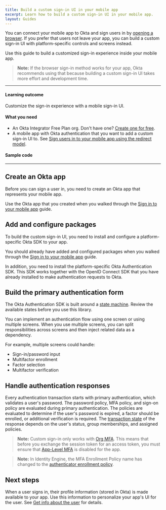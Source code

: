 ```yaml
---
title: Build a custom sign-in UI in your mobile app
excerpt: Learn how to build a custom sign-in UI in your mobile app.
layout: Guides
---
```


<ClassicDocOieVersionNotAvailable />

You can connect your mobile app to Okta and sign users in by [opening a browser](/docs/guides/sign-into-mobile-app-redirect/). If you prefer that users not leave your app, you can build a custom sign-in UI with platform-specific controls and screens instead.

Use this guide to build a customized sign-in experience inside your mobile app.

<EmbeddedBrowserWarning />

> **Note:** If the browser sign-in method works for your app, Okta recommends using that because building a custom sign-in UI takes more effort and development time.

---

#### Learning outcome

Customize the sign-in experience with a mobile sign-in UI.

#### What you need

* An Okta Integrator Free Plan org. Don't have one? [Create one for free](https://developer.okta.com/signup).
* A mobile app with Okta authentication that you want to add a custom sign-in UI to. See [Sign users in to your mobile app using the redirect model](/docs/guides/sign-into-mobile-app-redirect/).

#### Sample code

<StackSelector snippet="samplecode" noSelector/>

---

## Create an Okta app

Before you can sign a user in, you need to create an Okta app that represents your mobile app.

Use the Okta app that you created when you walked through the [Sign in to your mobile app](/docs/guides/sign-into-mobile-app/-/main/#create-an-okta-integration-for-your-app) guide.

## Add and configure packages

To build the custom sign-in UI, you need to install and configure a platform-specific Okta SDK to your app.

You should already have added and configured packages when you walked through the [Sign in to your mobile app](/docs/guides/sign-into-mobile-app/-/main/#add-packages) guide.

In addition, you need to install the platform-specific Okta Authentication SDK. This SDK works together with the OpenID Connect SDK that you have already installed to make authentication requests to Okta.

<StackSelector snippet="installoktaauthsdk" noSelector/>

## Build the primary authentication form

The Okta Authentication SDK is built around a [state machine](/docs/reference/api/authn/#transaction-state). Review the available states before you use this library.

You can implement an authentication flow using one screen or using multiple screens. When you use multiple screens, you can split responsibilities across screens and then inject related data as a dependency.

For example, multiple screens could handle:

* Sign-in/password input
* Multifactor enrollment
* Factor selection
* Multifactor verification

<StackSelector snippet="primaryauth" noSelector/>

## Handle authentication responses

Every authentication transaction starts with primary authentication, which validates a user's password. The password policy, MFA policy, and sign-on policy are evaluated during primary authentication. The policies are evaluated to determine if the user's password is expired, a factor should be enrolled, or additional verification is required. The [transaction state](/docs/api/resources/authn/#transaction-state) of the response depends on the user's status, group memberships, and assigned policies.

> **Note:** Custom sign-in only works with [Org MFA](/docs/guides/mfa/sms/main/#set-up-your-org-for-mfa). This means that before you exchange the session token for an access token, you must ensure that [App-Level MFA](https://help.okta.com/okta_help.htm?id=ext_MFA_App_Level) is disabled for the app.

> **Note:** In Identity Engine, the MFA Enrollment Policy name has changed to the [authenticator enrollment policy](https://developer.okta.com/docs/api/openapi/okta-management/management/tag/Policy/#tag/Policy/operation/createPolicy).

<StackSelector snippet="handle-responses" noSelector/>

## Next steps

When a user signs in, their profile information (stored in Okta) is made available to your app. Use this information to personalize your app's UI for the user. See [Get info about the user](/docs/guides/sign-into-mobile-app-redirect/-/main/#get-info-about-the-user) for details.
